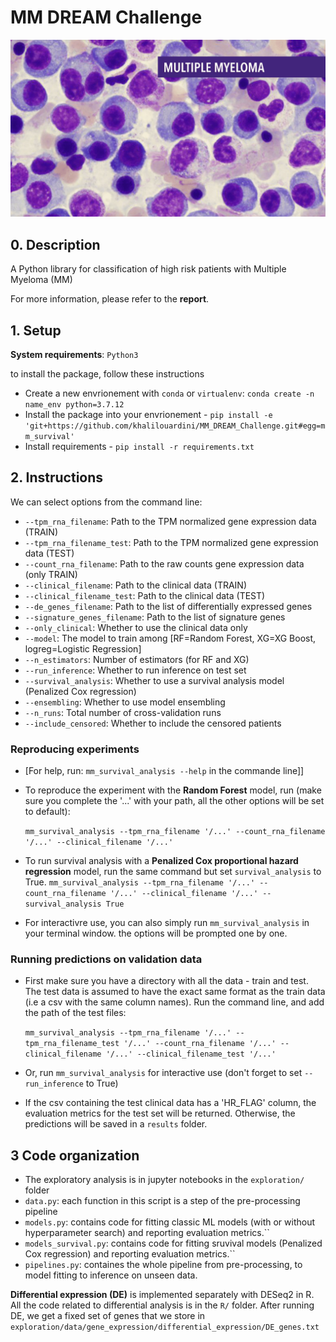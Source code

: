 # MM DREAM Challenge

![Alt text](mm_image.png?raw=true "MM")

## 0. Description

A Python library for classification of high risk patients with Multiple Myeloma (MM)

For more information, please refer to the **report**.

## 1. Setup
**System requirements**: `Python3`

to install the package, follow these instructions

-   Create a new envrionement with `conda` or `virtualenv`: `conda create -n name_env python=3.7.12`
-   Install the package into your envrionement - `pip install -e 'git+https://github.com/khalilouardini/MM_DREAM_Challenge.git#egg=mm_survival'`
-   Install requirements - `pip install -r requirements.txt`

## 2. Instructions 

We can select options from the command line:
-   `--tpm_rna_filename`: Path to the TPM normalized gene expression data (TRAIN)
-   `--tpm_rna_filename_test`: Path to the TPM normalized gene expression data (TEST)
-   `--count_rna_filename`: Path to the raw counts gene expression data (only TRAIN)
-   `--clinical_filename`: Path to the clinical data (TRAIN)
-   `--clinical_filename_test`: Path to the clinical data (TEST)
-   `--de_genes_filename`: Path to the list of differentially expressed genes 
-   `--signature_genes_filename`: Path to the list of signature genes
-   `--only_clinical`: Whether to use the clinical data only
-   `--model`: The model to train among [RF=Random Forest, XG=XG Boost, logreg=Logistic Regression]
-   `--n_estimators`: Number of estimators (for RF and XG)
-   `--run_inference`: Whether to run inference on test set
-   `--survival_analysis`: Whether to use a survival analysis model (Penalized Cox regression)
-   `--ensembling`: Whether to use model ensembling
-   `--n_runs`: Total number of cross-validation runs
-   `--include_censored`: Whether to include the censored patients

### Reproducing experiments

- [For help, run: `mm_survival_analysis --help` in the commande line]]

- To reproduce the experiment with the **Random Forest** model, run (make sure you complete the '...' with your path, all the other options will be set to default):

    `mm_survival_analysis --tpm_rna_filename '/...' --count_rna_filename '/...' --clinical_filename '/...' `

- To run survival analysis with a **Penalized Cox proportional hazard regression** model, run the same command but set `survival_analysis` to True.
    `mm_survival_analysis --tpm_rna_filename '/...' --count_rna_filename '/...' --clinical_filename '/...' --survival_analysis True`

- For interactivre use, you can also simply run `mm_survival_analysis` in your terminal window. the options will be prompted one by one.

### Running predictions on validation data
-   First make sure you have a directory with all the data - train and test. The test data is assumed to have the exact same format as the train data (i.e a csv with the same column names). Run the command line, and add the path of the test files:

    `mm_survival_analysis --tpm_rna_filename '/...' --tpm_rna_filename_test '/...' --count_rna_filename '/...' --clinical_filename '/...' --clinical_filename_test '/...' `

-   Or, run `mm_survival_analysis` for interactive use (don't forget to set `--run_inference` to True)

-   If the csv containing the test clinical data has a 'HR_FLAG' column, the evaluation metrics for the test set will be returned. Otherwise, the predictions will be saved in a `results` folder.

## 3 Code organization

-   The exploratory analysis is in jupyter notebooks in the `exploration/` folder
-   `data.py`: each function in this script is a step of the pre-processing pipeline
-   `models.py`: contains code for fitting classic ML models (with or without hyperparameter search) and reporting evaluation metrics.``
-   `models_survival.py`: contains code for fitting sruvival models  (Penalized Cox regression) and reporting evaluation metrics.``
-   `pipelines.py`: containes the whole pipeline from pre-processing, to model fitting to inference on unseen data.

**Differential expression (DE)** is implemented separately with DESeq2 in R. All the code related to differential analysis is in the `R/` folder. After running DE, we get a fixed set of genes that we store in `exploration/data/gene_expression/differential_expression/DE_genes.txt`
